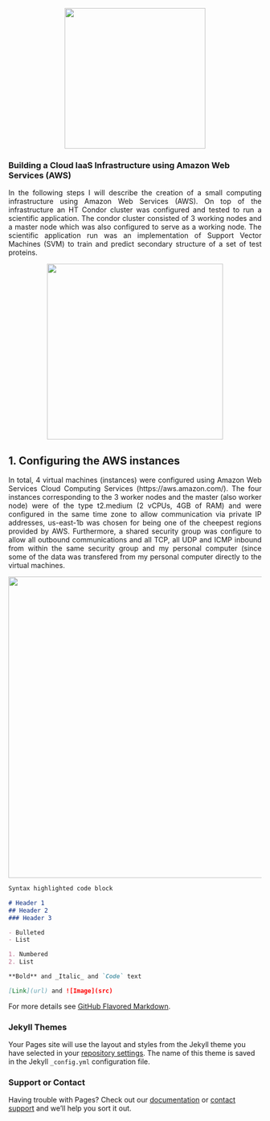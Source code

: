 <p align="center">
  <img src="https://i1.wp.com/www.associazionegeart.com/wp-content/uploads/2017/10/unibo-logo-big.png?ssl=1" width="280">
</p>


### Building a Cloud IaaS Infrastructure using Amazon Web Services (AWS)
<p align="justify">
In the following steps I will describe the creation of a small computing infrastructure using Amazon Web Services (AWS). On top of the infrastructure an HT Condor cluster was configured and tested to run a scientific application. The condor cluster consisted of 3 working nodes and a master node which was also configured to serve as a working node. The scientific application run was an implementation of Support Vector Machines (SVM) to train and predict secondary structure of a set of test proteins. 
</p>

<p align="center">
  <img src="https://cdn.mos.cms.futurecdn.net/u27XxjDb49PgyDaHXMcd2i.jpg" width="350">
</p>

## 1.   Configuring the AWS instances
<p align="justify">
In total, 4 virtual machines (instances) were configured using Amazon Web Services Cloud Computing Services (https://aws.amazon.com/). The four instances corresponding to the 3 worker nodes and the master (also worker node) were of the type t2.medium (2 vCPUs, 4GB of RAM) and were configured in the same time zone to allow communication via private IP addresses, us-east-1b was chosen for being one of the cheepest regions provided by AWS. Furthermore, a shared security group was configure to allow all outbound communications and all TCP, all UDP and ICMP inbound from within the same security group and my personal computer (since some of the data was transfered from my personal computer directly to the virtual machines.
  
<p align="center">
  <img src="https://imagesfinalproject.s3.amazonaws.com/InboudSecurityRules.png" width="600">
</p>
  
```markdown
Syntax highlighted code block

# Header 1
## Header 2
### Header 3

- Bulleted
- List

1. Numbered
2. List

**Bold** and _Italic_ and `Code` text

[Link](url) and ![Image](src)
```

For more details see [GitHub Flavored Markdown](https://guides.github.com/features/mastering-markdown/).

### Jekyll Themes

Your Pages site will use the layout and styles from the Jekyll theme you have selected in your [repository settings](https://github.com/Anacristina0914/SVM-container/settings). The name of this theme is saved in the Jekyll `_config.yml` configuration file.

### Support or Contact

Having trouble with Pages? Check out our [documentation](https://docs.github.com/categories/github-pages-basics/) or [contact support](https://github.com/contact) and we’ll help you sort it out.
